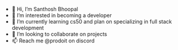 - 👋 Hi, I’m Santhosh Bhoopal
- 👀 I’m interested in becoming a developer
- 🌱 I’m currently learning cs50 and plan on specializing in full stack development
- 💞️ I’m looking to collaborate on projects
- 📫 Reach me @prodoit on discord

<!---
484021/484021 is a ✨ special ✨ repository because its `README.md` (this file) appears on your GitHub profile.
You can click the Preview link to take a look at your changes.
--->
